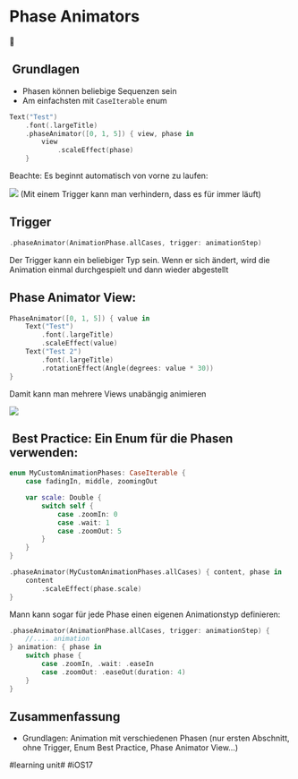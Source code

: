 # Phase Animators
🐇

##  Grundlagen
- Phasen können beliebige Sequenzen sein
- Am einfachsten mit `CaseIterable` enum


```swift
Text("Test")
    .font(.largeTitle)
    .phaseAnimator([0, 1, 5]) { view, phase in
        view
            .scaleEffect(phase)
    }
```

Beachte: Es beginnt automatisch von vorne zu laufen:

![][image-1]
(Mit einem Trigger kann man verhindern, dass es für immer läuft)

## Trigger

```swift
.phaseAnimator(AnimationPhase.allCases, trigger: animationStep)
```

Der Trigger kann ein beliebiger Typ sein. Wenn er sich ändert, wird die Animation einmal durchgespielt und dann wieder abgestellt

## Phase Animator View:

```swift
PhaseAnimator([0, 1, 5]) { value in
    Text("Test")
        .font(.largeTitle)
        .scaleEffect(value)
    Text("Test 2")
        .font(.largeTitle)
        .rotationEffect(Angle(degrees: value * 30))
}
```

Damit kann man mehrere Views unabängig animieren

![][image-2]

##  Best Practice: Ein Enum für die Phasen verwenden:

```swift
enum MyCustomAnimationPhases: CaseIterable {
    case fadingIn, middle, zoomingOut

    var scale: Double {
        switch self {
	        case .zoomIn: 0
	        case .wait: 1
	        case .zoomOut: 5
        }
    }
}
```


```swift
.phaseAnimator(MyCustomAnimationPhases.allCases) { content, phase in
	content
		.scaleEffect(phase.scale)
}
```

Mann kann sogar für jede Phase einen eigenen Animationstyp definieren:

```swift
.phaseAnimator(AnimationPhase.allCases, trigger: animationStep) { 
	//.... animation
} animation: { phase in
    switch phase {
        case .zoomIn, .wait: .easeIn
        case .zoomOut: .easeOut(duration: 4)
    }
}
```

## Zusammenfassung
- Grundlagen: Animation mit verschiedenen Phasen (nur ersten Abschnitt, ohne Trigger, Enum Best Practice, Phase Animator View…)

[image-1]:	assets/2023-06-17%2020.06.22.gif
[image-2]:	assets/2023-06-17%2020.09.51.gif

#learning unit# #iOS17